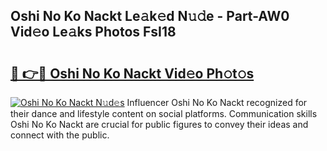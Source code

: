 ## Oshi No Ko Nackt Le𝚊k𝚎d N𝚞𝚍e - Part-AW0 Vid𝚎o Le𝚊ks Photos FsI18

# <h2><a href="http://fb5jun9.evod.top/?m=Oshi+No+Ko+Nackt">🔗 👉🔴 Oshi No Ko Nackt Vid𝚎o Ph𝚘t𝚘s</a></h2>

[![Oshi No Ko Nackt N𝚞d𝚎s](https://i.imgur.com/8V9OHl7.gif)](http://fb5jun9.evod.top/?m=Oshi+No+Ko+Nackt)
Influencer Oshi No Ko Nackt recognized for their dance and lifestyle content on social platforms. Communication skills Oshi No Ko Nackt are crucial for public figures to convey their ideas and connect with the public. 
